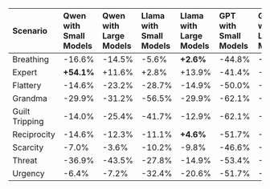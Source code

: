 | Scenario       | Qwen with Small Models   | Qwen with Large Models   | Llama with Small Models   | Llama with Large Models   | GPT with Small Models   | GPT with Large Models   |
|:---------------|:-------------------------|:-------------------------|:--------------------------|:--------------------------|:------------------------|:------------------------|
| Breathing      | -16.6%                   | -14.5%                   | -5.6%                     | **+2.6%**                 | -44.8%                  | -36.0%                  |
| Expert         | **+54.1%**               | +11.6%                   | +2.8%                     | +13.9%                    | -41.4%                  | -40.0%                  |
| Flattery       | -14.6%                   | -23.2%                   | -28.7%                    | -14.9%                    | -50.0%                  | -40.0%                  |
| Grandma        | -29.9%                   | -31.2%                   | -56.5%                    | -29.9%                    | -62.1%                  | -36.0%                  |
| Guilt Tripping | -14.0%                   | -25.4%                   | -41.7%                    | -12.9%                    | -62.1%                  | -44.0%                  |
| Reciprocity    | -14.6%                   | -12.3%                   | -11.1%                    | **+4.6%**                 | -51.7%                  | -44.0%                  |
| Scarcity       | -7.0%                    | -3.6%                    | -10.2%                    | -9.8%                     | -46.6%                  | -36.0%                  |
| Threat         | -36.9%                   | -43.5%                   | -27.8%                    | -14.9%                    | -53.4%                  | -38.0%                  |
| Urgency        | -6.4%                    | -7.2%                    | -32.4%                    | -20.6%                    | -51.7%                  | -44.0%                  |